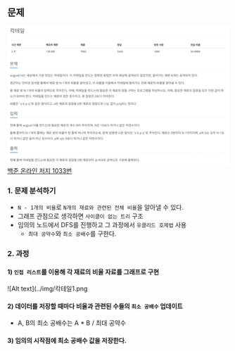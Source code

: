 ## 문제
![Alt text](../img/칵테일만들기.png)   
[백준 온라인 저지 1033번](https://www.acmicpc.net/problem/1033)

### 1. 문제 분석하기
* `N - 1개의 비율`로 `N개의 재료와 관련된 전체 비율`을 알아낼 수 있다.
* 그래프 관점으로 생각하면 `사이클이 없는 트리` 구조
* 임의의 노드에서 DFS를 진행하고 그 과정에서 `유클리드 호제법` 사용
  * `최대 공약수`와 `최소 공배수`를 구한다.

### 2. 과정
#### 1) `인접 리스트`를 이용해 각 재료의 비율 자료를 그래프로 구현
![Alt text](../img/칵테일1.png

#### 2) 데이터를 저장할 때마다 비율과 관련된 수들의 `최소 공배수` 업데이트
* A, B의 최소 공배수는 A * B / 최대 공약수

#### 3) 임의의 시작점에 최소 공배수 값을 저장한다.